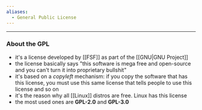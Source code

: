 ```yaml
---
aliases:
  - General Public License
---
```

---

### About the GPL

- it's a license developed by [[FSF]] as part of the [[GNU|GNU Project]]
- the license basically says "this software is mega free and open-source and you can't turn it into proprietary bullshit"
- it's based on a _copyleft_ mechanism: if you copy the software that has this license, you must use this same license that tells people to use this license and so on
- it's the reason why all [[Linux]] distros are free. Linux has this license
- the most used ones are **GPL-2.0** and **GPL-3.0**